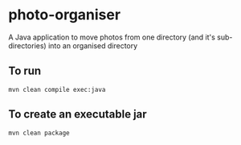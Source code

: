 # photo-organiser
A Java application to move photos from one directory (and it's sub-directories) into an organised directory
## To run
<code>mvn clean compile exec:java</code>
## To create an executable jar
<code>mvn clean package</code>
